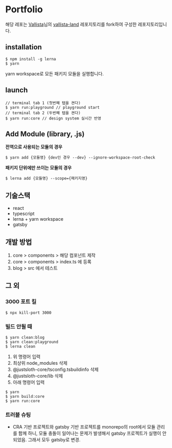 # Portfolio

해당 레포는 [Vallista](https://github.com/Vallista)님의 [vallista-land](https://github.com/Vallista/vallista-land) 레포지토리를 fork하여 구성한 레포지토리입니다.

## installation

```shell
$ npm install -g lerna
$ yarn
```

yarn workspace로 모든 패키지 모듈을 실행합니다.

## launch

```shell
// terminal tab 1 (첫번째 탭을 켠다)
$ yarn run:playground // playground start
// terminal tab 2 (두번째 탭을 켠다)
$ yarn run:core // design system 실시간 반영
```

## Add Module (library, .js)

**전역으로 사용되는 모듈의 경우**

```shell
$ yarn add {모듈명} {dev인 경우 --dev} --ignore-workspace-root-check
```

**패키지 단위에만 쓰이는 모듈의 경우**

```shell
$ lerna add {모듈명} --scope={패키지명}
```

## 기술스택

- react
- typescript
- lerna + yarn workspace
- gatsby

## 개발 방법

1. core > components > 해당 컴포넌트 제작
2. core > components > index.ts 에 등록
3. blog > src 에서 테스트

## 그 외

### 3000 포트 킬

```shell
$ npx kill-port 3000
```

### 빌드 안될 때

```shell
$ yarn clean:blog
$ yarn clean:playground
$ lerna clean
```

1. 위 명령어 입력
2. 최상위 node_modules 삭제
3. @justsloth-core/tsconfig.tsbuildinfo 삭제
4. @justsloth-core/lib 삭제
5. 아래 명령어 입력

```shell
$ yarn
$ yarn build:core
$ yarn run:core
```

### 트러블 슈팅

- CRA 기반 프로젝트와 gatsby 기반 프로젝트를 monorepo의 root에서 모듈 관리를 함께 하니, 모듈 충돌이 일어나는 문제가 발생해서 gatsby 프로젝트가 실행이 안되었음. 그래서 모두 gatsby로 변경.
